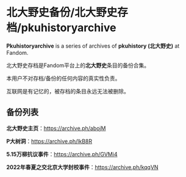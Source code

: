 # 北大野史备份/北大野史存档/pkuhistoryarchive

**Pkuhistoryarchive** is a series of archives of **pkuhistory (北大野史)** at Fandom.

北大野史存档是Fandom平台上的**北大野史**条目的备份合集。

本用户不对存档/备份的任何内容的真实性负责。

互联网是有记忆的，被存档的条目永远无法被删除。

## 备份列表

**北大野史主页**：https://archive.ph/abojM

**P大树洞**：https://archive.ph/lkB8R

**5.15万柳抗议事件**：https://archive.ph/GVMi4

**2022年春夏之交北京大学封校事件**：https://archive.ph/kqqVN
